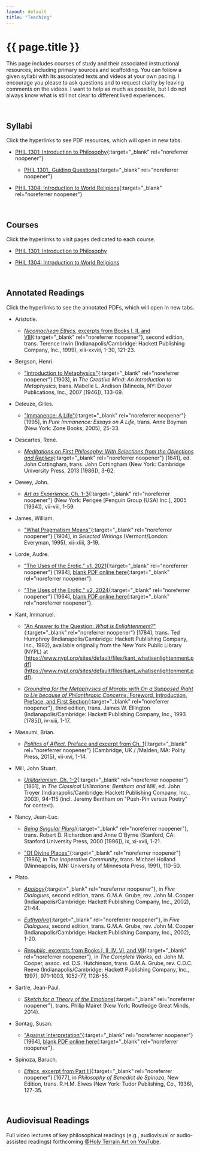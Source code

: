 ```yaml
---
layout: default
title: "Teaching"
---
```


# {{ page.title }}


This page includes courses of study and their associated instructional resources, including primary sources and scaffolding. You can follow a given syllabi with its associated texts and videos at your own pacing. I encourage you please to ask questions and to request clarity by leaving comments on the videos. I want to help as much as possible, but I do not always know what is still not clear to different lived experiences.

<br>


## Syllabi

Click the hyperlinks to see PDF resources, which will open in new tabs.

* [PHIL 1301: Introduction to Philosophy](/assets/pdfs/hillj-phil-1301-syllabus.pdf){:target="_blank" rel="noreferrer noopener"}

  * [PHIL 1301_ Guiding Questions](/assets/pdfs/hillj-phil-1301-guiding-questions.pdf){:target="_blank" rel="noreferrer noopener"}

* [PHIL 1304: Introduction to World Religions](/assets/pdfs/hillj-phil-1304-syllabus.pdf){:target="_blank" rel="noreferrer noopener"}

<br>


## Courses

Click the hyperlinks to visit pages dedicated to each course.

* [PHIL 1301: Introduction to Philosophy](/teaching/phil-1301)

* [PHIL 1304: Introduction to World Religions](/teaching/phil-1304)

<br>


## Annotated Readings

Click the hyperlinks to see the annotated PDFs, which will open in new tabs.

* Aristotle.

  * [*Nicomachean Ethics*, excerpts from Books I, II, and VIII](/assets/pdfs/annotations/aristotle-nicomachean-ethics-hillj-annotations.pdf){:target="_blank" rel="noreferrer noopener"}, second edition, trans. Terence Irwin (Indianapolis/Cambridge: Hackett Publishing Company, Inc., 1999), xiii-xxviii, 1-30, 121-23.


* Bergson, Henri.

  * ["Introduction to Metaphysics"](/assets/pdfs/annotations/bergson-intro-metaphysics-hillj-annotations.pdf){:target="_blank" rel="noreferrer noopener"} [1903], in *The Creative Mind: An Introduction to Metaphysics*, trans. Mabelle L. Andison (Mineola, NY: Dover Publications, Inc., 2007 [1946]), 133-69.


* Deleuze, Gilles.

  * ["Immanence: A Life"](/assets/pdfs/annotations/deleuze-immanence-a-life-hillj-annotations.pdf){:target="_blank" rel="noreferrer noopener"} [1995], in *Pure Immanence: Essays on A Life*, trans. Anne Boyman (New York: Zone Books, 2005), 25-33.


* Descartes, René.

  * [*Meditations on First Philosophy: With Selections from the Objections and Replies*](/assets/pdfs/annotations/descartes-meditations-on-first-philosophy-hillj-annotations.pdf){:target="_blank" rel="noreferrer noopener"} [1641], ed. John Cottingham, trans. John Cottingham (New York: Cambridge University Press, 2013 [1986]), 3-62.


* Dewey, John.

  * [*Art as Experience*, Ch. 1-3](/assets/pdfs/annotations/dewey-art-as-experience-hillj-annotations.pdf){:target="_blank" rel="noreferrer noopener"} (New York: Perigee [Penguin Group (USA) Inc.], 2005 [1934]), vii-viii, 1-59.


* James, William.

  * ["What Pragmatism Means"](/assets/pdfs/annotations/james-what-pragmatism-means-hillj-annotations.pdf){:target="_blank" rel="noreferrer noopener"} [1904], in *Selected Writings* (Vermont/London: Everyman, 1995), xii-xliii, 3-19.


* Lorde, Audre.

  * ["The Uses of the Erotic," v1, 2021](/assets/pdfs/annotations/lorde-erotic-hillj-annotations-v1-2021.pdf){:target="_blank" rel="noreferrer noopener"} [1984], [blank PDF online here](https://uk.sagepub.com/sites/default/files/upm-binaries/11881_Chapter_5.pdf){:target="_blank" rel="noreferrer noopener"}.


  * ["The Uses of the Erotic," v2, 2024](/assets/pdfs/annotations/lorde-erotic-hillj-annotations-v2-2024.pdf){:target="_blank" rel="noreferrer noopener"} [1964], [blank PDF online here](https://uk.sagepub.com/sites/default/files/upm-binaries/11881_Chapter_5.pdf){:target="_blank" rel="noreferrer noopener"}.


* Kant, Immanuel.

  * ["An Answer to the Question: *What is Enlightenment?*"](/assets/pdfs/annotations/kant-enlightenment-hillj-annotations.pdf){:target="_blank" rel="noreferrer noopener"} [1784], trans. Ted Humphrey (Indianapolis/Cambridge: Hackett Publishing Company, Inc., 1992), available originally from the New York Public Library (NYPL) at [https://www.nypl.org/sites/default/files/kant_whatisenlightenment.pdf](https://www.nypl.org/sites/default/files/kant_whatisenlightenment.pdf).

  * [*Grounding for the Metaphysics of Morals: with On a Supposed Right to Lie because of Philanthropic Concerns*, Foreword, Introduction, Preface, and First Section](/assets/pdfs/annotations/kant-grounding-hillj-annotations.pdf){:target="_blank" rel="noreferrer noopener"}, third edition, trans. James W. Ellington (Indianapolis/Cambridge: Hackett Publishing Company, Inc., 1993 [1785]), iv-xiii, 1-17.


* Massumi, Brian.

  * [*Politics of Affect*, Preface and excerpt from Ch. 1](/assets/pdfs/annotations/massumi-politics-affect-ch1-blank.pdf){:target="_blank" rel="noreferrer noopener"} (Cambridge, UK / /Malden, MA: Polity Press, 2015), vii-xvi, 1-14.


* Mill, John Stuart.

  * [*Utilitarianism*, Ch. 1-2](/assets/pdfs/annotations/mill-utilitarianism-hillj-annotations.pdf){:target="_blank" rel="noreferrer noopener"} [1861], in *The Classical Utilitarians: Bentham and Mill*, ed. John Troyer (Indianapolis/Cambridge: Hackett Publishing Company, Inc., 2003), 94-115 (incl. Jeremy Bentham on "Push-Pin versus Poetry" for context).


* Nancy, Jean-Luc.

  * [*Being Singular Plural*](/assets/pdfs/annotations/nancy-being-singular-plural-hillj-annotations.pdf){:target="_blank" rel="noreferrer noopener"}, trans. Robert D. Richardson and Anne O'Byrne (Stanford, CA: Stanford University Press, 2000 [1996]), ix, xi-xvii, 1-21.

  * ["Of Divine Places"](/assets/pdfs/annotations/nancy-of-divine-places-hillj-annotations.pdf){:target="_blank" rel="noreferrer noopener"} [1986], in *The Inoperative Community*, trans. Michael Holland (Minneapolis, MN: University of Minnesota Press, 1991), 110-50.


* Plato.

  * [*Apology*](/assets/pdfs/annotations/plato-apology-hillj-annotations.pdf){:target="_blank" rel="noreferrer noopener"}, in *Five Dialogues*, second edition, trans. G.M.A. Grube, rev. John M. Cooper (Indianapolis/Cambridge: Hackett Publishing Company, Inc., 2002), 21-44.

  * [*Euthyphro*](/assets/pdfs/annotations/plato-euthyphro-hillj-annotations.pdf){:target="_blank" rel="noreferrer noopener"}, in *Five Dialogues*, second edition, trans. G.M.A. Grube, rev. John M. Cooper (Indianapolis/Cambridge: Hackett Publishing Company, Inc., 2002), 1-20.

  * [*Republic*, excerpts from Books I, II, IV, VI, and VII](/assets/pdfs/annotations/plato-republic-hillj-annotations.pdf){:target="_blank" rel="noreferrer noopener"}, in *The Complete Works*, ed. John M. Cooper, assoc. ed. D.S. Hutchinson, trans. G.M.A. Grube, rev. C.D.C. Reeve (Indianapolis/Cambridge: Hackett Publishing Company, Inc., 1997), 971-1003, 1052-77, 1126-55.


* Sartre, Jean-Paul.

  * [*Sketch for a Theory of the Emotions*](/assets/pdfs/annotations/sartre-sketch-theory-emotions-hillj-annotations.pdf){:target="_blank" rel="noreferrer noopener"}, trans. Philip Mairet (New York: Routledge Great Minds, 2014).


* Sontag, Susan.

  * ["Against Interpretation"](/assets/pdfs/annotations/sontag-against-interpretation-hillj-annotations.pdf){:target="_blank" rel="noreferrer noopener"} [1964], [blank PDF online here](https://static1.squarespace.com/static/54889e73e4b0a2c1f9891289/t/564b6702e4b022509140783b/1447782146111/Sontag-Against+Interpretation.pdf){:target="_blank" rel="noreferrer noopener"}.


* Spinoza, Baruch.

  * [*Ethics*, excerpt from Part III](/assets/pdfs/annotations/spinoza-ethics-hillj-annotations.pdf){:target="_blank" rel="noreferrer noopener"} [1677], in *Philosophy of Benedict de Spinoza*, New Edition, trans. R.H.M. Elwes (New York: Tudor Publishing, Co., 1936), 127-35.

<br>


## Audiovisual Readings

Full video lectures of key philosophical readings (e.g., audiovisual or audio-assisted readings) forthcoming [@Holy Terrain Art on YouTube](https://www.YouTube.com/@HolyTerrainArt/).
